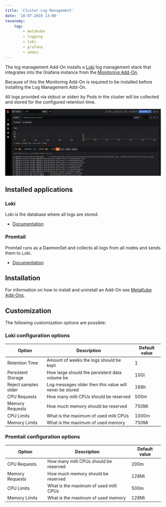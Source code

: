 ```yaml
---
title: 'Cluster Log Management'
date: '18-07-2019 13:00'
taxonomy:
    tag:
        - metakube
        - logging
        - loki
        - grafana
        - addon
---
```


The log management Add-On installs a [Loki](https://github.com/grafana/loki/blob/master/docs/README.md) log management stack that integrates into the Grafana instance from the [Monitoring Add-On](../03.metakube-monitoring/default.en.md).

Because of this the Monitoring Add-On is required to be installed before installing the Log Management Add-On.

All logs provided via stdout or stderr by Pods in the cluster will be collected and stored for the configured retention time.

![Grafana Loki Source](grafana_loki_source.png)

## Installed applications

### Loki

Loki is the database where all logs are stored.

* [Documentation](https://github.com/grafana/loki/blob/master/docs/README.md)

### Promtail

Promtail runs as a DaemonSet and collects all logs from all nodes and sends them to Loki.

* [Documentation](https://github.com/grafana/loki/tree/master/docs/clients/promtail)

## Installation

For information on how to install and uninstall an Add-On see [MetaKube Add-Ons](../default.en.md).

## Customization

The following customization options are possible:

### Loki configuration options

| Option | Description | Default value |
| ------ | ----------- | ------------- |
| Retention Time | Amount of weeks the logs should be kept | 1 |
| Persistent Storage | How large should the persistent data volume be | 10Gi |
| Reject samples older | Log messages older then this value will never be stored | 168h |
| CPU Requests | How many milli CPUs should be reserved | 500m |
| Memory Requests | How much memory should be reserved | 750Mi |
| CPU Limits | What is the maximum of used milli CPUs | 1000m |
| Memory Limits | What is the maximum of used memory | 750Mi |

### Promtail configuration options

| Option | Description | Default value |
| ------ | ----------- | ------------- |
| CPU Requests | How many milli CPUs should be reserved | 200m |
| Memory Requests | How much memory should be reserved | 128Mi |
| CPU Limits | What is the maximum of used milli CPUs | 500m |
| Memory Limits | What is the maximum of used memory | 128Mi |
